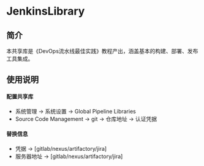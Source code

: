 # JenkinsLibrary

## 简介
本共享库是《DevOps流水线最佳实践》教程产出，涵盖基本的构建、部署、发布工具集成。

## 使用说明
#### 配置共享库
- 系统管理 -> 系统设置 -> Global Pipeline Libraries 
- Source Code Management -> git -> 仓库地址 -> 认证凭据

#### 替换信息
- 凭据 -> [gitlab/nexus/artifactory/jira]
- 服务器地址 -> [gitlab/nexus/artifactory/jira]
    

